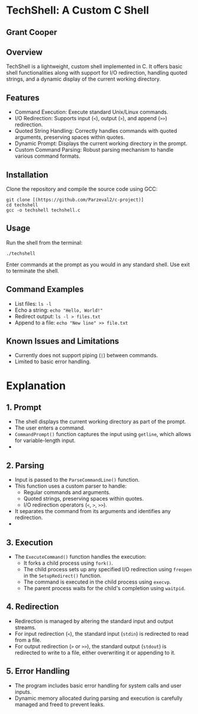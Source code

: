# TechShell: A Custom C Shell
## Grant Cooper
## Overview
TechShell is a lightweight, custom shell implemented in C. It offers basic shell functionalities along with support for I/O redirection, handling quoted strings, and a dynamic display of the current working directory.

## Features
- Command Execution: Execute standard Unix/Linux commands.
- I/O Redirection: Supports input (`<`), output (`>`), and append (`>>`) redirection.
- Quoted String Handling: Correctly handles commands with quoted arguments, preserving spaces within quotes.
- Dynamic Prompt: Displays the current working directory in the prompt.
- Custom Command Parsing: Robust parsing mechanism to handle various command formats.

## Installation
Clone the repository and compile the source code using GCC:
````
git clone [(https://github.com/Parzeval2/c-project)]
cd techshell
gcc -o techshell techshell.c
````
## Usage
Run the shell from the terminal:
````
./techshell
````
Enter commands at the prompt as you would in any standard shell. Use exit to terminate the shell.

## Command Examples
- List files: `ls -l`
- Echo a string: `echo "Hello, World!"`
- Redirect output: `ls -l > files.txt`
- Append to a file: `echo "New line" >> file.txt`
## Known Issues and Limitations
- Currently does not support piping (`|`) between commands.
- Limited to basic error handling.


# Explanation
## 1. Prompt
- The shell displays the current working directory as part of the prompt.
- The user enters a command.
- `CommandPrompt()` function captures the input using `getline`, which allows for variable-length input.
- 
## 2. Parsing
- Input is passed to the `ParseCommandLine()` function.
- This function uses a custom parser to handle:
  - Regular commands and arguments.
  - Quoted strings, preserving spaces within quotes.
  - I/O redirection operators (`<`, `>`, `>>`).
- It separates the command from its arguments and identifies any redirection.
- 
## 3. Execution
- The `ExecuteCommand()` function handles the execution:
  - It forks a child process using `fork()`.
  - The child process sets up any specified I/O redirection using `freopen` in the `SetupRedirect()` function.
  - The command is executed in the child process using `execvp`.
  - The parent process waits for the child's completion using `waitpid`.

## 4. Redirection
- Redirection is managed by altering the standard input and output streams.
- For input redirection (`<`), the standard input (`stdin`) is redirected to read from a file.
- For output redirection (`>` or `>>`), the standard output (`stdout`) is redirected to write to a file, either overwriting it or appending to it.

## 5. Error Handling
- The program includes basic error handling for system calls and user inputs.
- Dynamic memory allocated during parsing and execution is carefully managed and freed to prevent leaks.
